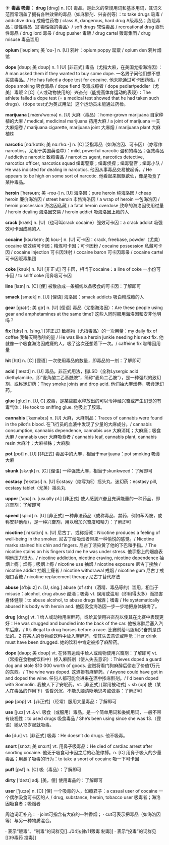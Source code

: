 ☀ <span class="category">**毒品 吸毒：**</span>
<span class="vocabulary">**drug**</span> [drʌɡ] 
<span class="definition">n. [C] 毒品。是此义的常规用词和基本用词，其词义范围常涵盖了拥有各种效果的毒品（如麻醉剂、兴奋剂等）：</span>to take drugs 吸毒 / addictive drug 成瘾性药物 / class A, dangerous, hard drug A级毒品；危险毒品；硬性毒品（即毒性强的毒品）/ soft drugs 软性毒品 / recreational drug 娱乐性毒品 / drug lord 毒枭 / drug pusher 毒贩 / drug cartel 贩毒集团 / drug misuse 毒品滥用
                                 
<span class="vocabulary">**opium**</span> [ˈəʊpiəm; 美 ˈoʊ-]
<span class="definition">n. [U] 鸦片：</span>opium poppy 罂粟 / opium den 鸦片烟馆

<span class="vocabulary">**dope**</span> [dəʊp; 美 doʊp]
<span class="definition">n. 1 [U] [非正式] 毒品（尤指大麻，在美国尤指海洛因）：</span>A man asked them if they wanted to buy some dope. 一名男子问他们想不想买些毒品。/ He has failed a dope test for cocaine. 他未能通过可卡因药检。/ dope smoking 吸食毒品 / dope fiend 吸毒成瘾者 / dope pedlar/peddler（尤美）毒贩 <span class="definition">2 [C]（人或动物使用的）兴奋剂（能提高体育运动的表现）：</span>The athlete failed a dope test (= a medical test showed that he had taken such drugs).（dope test尤为英式用法）这个运动员未能通过药检。
           
<span class="vocabulary">**marijuana**</span> [ˌmærəˈwɑ:nə]
<span class="definition">n. [U] 大麻（毒品）：</span>home-grown marijuana 自家种植的大麻 / medical, medicinal marijuana 药用大麻 / a joint of marijuana 一支大麻烟卷 / marijuana cigarette, marijuana joint 大麻烟 / marijuana plant 大麻植株

<span class="vocabulary">**narcotic**</span> [nɑ:ˈkɒtɪk; 美 nɑ:rˈkɑ:-]
<span class="definition">n. [C] 泛指毒品（如海洛因、可卡因）（亦写作narcotics，尤用于美国英语中）：</span>mild, powerful narcotic 温和的毒品；强效毒品 / addictive narcotic 致瘾毒品 / narcotics agent, narcotics detective, narcotics officer, narcotics squad 缉毒警察；缉毒侦探；缉毒警官；缉毒小队 / He was indicted for dealing in narcotics. 他因从事毒品交易被起诉。/ He appears to be high on some sort of narcotic. 他看起来飘飘欲仙，像是吸食了某种毒品。
             
<span class="vocabulary">**heroin**</span> [ˈherəʊɪn; 美 -roʊ-]
<span class="definition">n. [U] 海洛因：</span>pure heroin 纯海洛因 / cheap heroin 廉价海洛因 / street heroin 市售海洛因 / a wrap of heroin 一包海洛因 / heroin possession 海洛因私藏 / a fatal heroin overdose 致命的海洛因使用过量 / heroin dealing 海洛因交易 / heroin addict 吸海洛因上瘾的人

<span class="vocabulary">**crack**</span> [kræk]
<span class="definition">n. [U]（也可叫crack cocaine）强效可卡因：</span>a crack addict 吸强效可卡因成瘾的人
         
<span class="vocabulary">**cocaine**</span> [kəʊˈkeɪn; 美 koʊ-]
<span class="definition">n. [U] 可卡因：</span>crack, freebase, powder（尤美）cocaine 强效纯可卡因；精炼可卡因；可卡因粉 / cocaine possession 私藏可卡因 / cocaine injection 可卡因注射 / cocaine baron 可卡因毒枭 / cocaine cartel 可卡因贩毒集团        
           
<span class="vocabulary">**coke**</span> [kəʊk] 
<span class="definition">n. [U] [非正式] 可卡因，相当于cocaine：</span>a line of coke 一小份可卡因 / to sniff coke 用鼻吸可卡因

<span class="vocabulary">**line**</span> [laɪn] 
<span class="definition">n. [C] [俚] 被散放成一条细线以备吸食的可卡因：</span>了解即可

<span class="vocabulary">**smack**</span> [smæk]
<span class="definition">n. [U] [俚语] 海洛因：</span>smack addicts 吸白粉成瘾的人
            
<span class="vocabulary">**gear**</span> [gɪə(r); 美 gɪr]
<span class="definition">n. [U] [俚语] 毒品（尤指海洛因）：</span>Are these people using gear and amphetamines at the same time? 这些人同时服用海洛因和安非他明吗？
 
<span class="vocabulary">**fix**</span> [fɪks] 
<span class="definition">n. [sing.] [非正式] 致瘾物（尤指毒品）的一次用量：</span>my daily fix of coffee 我每天喝咖啡的量 / He was like a heroin junkie needing his next fix. 他就像一个吸食海洛因成瘾的人，吸了这次还想着下一次。/ caffeine fix 咖啡因用量

<span class="vocabulary">**hit**</span> [hɪt] 
<span class="definition">n. [C] [俚语] 一次使用毒品的数量，即毒品的一剂：</span>了解即可

<span class="vocabulary">**acid**</span> ['æsɪd] 
<span class="definition">n. [U] 毒品。非正式用法，指LSD（全称Lysergic acid diethylamide，即“麦角酸二乙基酰胺”，简称“麦角二乙胺”），是一种强烈的致幻剂，或称迷幻药：</span>They smoke joints and drop acid. 他们抽大麻烟卷，吸食迷幻药。

<span class="vocabulary">**glue**</span> [ɡlu:] 
<span class="definition">n. [U, C] 胶毒，是某些胶水释放出的可以令神经兴奋或产生幻觉的有毒气体：</span>He took to sniffing glue. 他吸上了胶毒。

<span class="vocabulary">**cannabis**</span> [ˈkænəbɪs]
<span class="definition">n. [U] 大麻，大麻制品：</span>Traces of cannabis were found in the pilot's blood. 在飞行员的血液中发现了少量的大麻成分。/ cannabis consumption, cannabis dependence, cannabis use 大麻消耗；大麻瘾；吸食大麻 / cannabis user 大麻吸食者 / cannabis leaf, cannabis plant, cannabis resin 大麻叶；大麻植株；大麻脂

<span class="vocabulary">**pot**</span> [pɒt] 
<span class="definition">n. [U] [非正式] 毒品中的大麻，相当于marijuana：</span>pot smoking 吸食大麻
           
<span class="vocabulary">**skunk**</span> [skʌŋk]
<span class="definition">n. [C] [俚语] 一种强效大麻，相当于skunkweed：</span>了解即可
           
<span class="vocabulary">**ecstasy**</span> [ˈekstəsi]
<span class="definition">n. [U] Ecstasy（缩写为E）摇头丸、迷幻药：</span>ecstasy pill, ecstasy tablet（尤英）摇头丸

<span class="vocabulary">**upper**</span> ['ʌpə] 
<span class="definition">n. [usually pl.] [非正式] 使人感到兴奋且充满能量的一种药品，即兴奋剂：</span>了解即可

<span class="vocabulary">**speed**</span> [spi:d] 
<span class="definition">n. [U] [非正式] 一种非法药品（或称毒品、禁药，例如苯丙胺，或称安非他命），是一种兴奋剂，用以增加兴奋度和精力：</span>了解即可
           
<span class="vocabulary">**nicotine**</span> [ˈnɪkəti:n]
<span class="definition">n. [U] 尼古丁，或称烟碱：</span>Nicotine produces a feeling of well-being in the smoker. 尼古丁给吸烟者带来一种愉悦的感觉。/ Nicotine marks stained his chin and fingers. 尼古丁渍染黄了他的下巴和手指。/ The nicotine stains on his fingers told me he was under stress. 他手指上的烟痕表明他压力很大。/ nicotine addiction, nicotine craving, nicotine dependence 抽烟上瘾；烟瘾；吸烟上瘾 / nicotine use 抽烟 / nicotine exposure 尼古丁接触 / nicotine addict 抽烟上瘾者 / nicotine withdrawal 戒烟 / nicotine gum 尼古丁戒烟口香糖 / nicotine replacement therapy 尼古丁替代疗法

<span class="vocabulary">**abuse**</span> [ə'bju:z] 
<span class="definition">n. [U, sing.] abuse (of sth)（酒精、毒品等的）滥用，相当于misuse：</span>alcohol, drug abuse 酗酒；吸毒 <span class="definition">vt. 误用或滥用（即用得太多）而损害身体健康：</span>to abuse alcohol, to abuse drugs 酗酒；嗜毒 / He systematically abused his body with heroin and. 他因吸食海洛因一步一步地把身体搞垮了。

<span class="vocabulary">**drug**</span> [drʌɡ] 
<span class="definition">vt. 1 给人或动物用麻醉药，或给其使用兴奋剂以使其在比赛中表现更好：</span>He was drugged and bundled into the back of the car. 他被麻醉后塞入汽车后座。/ It’s illegal to drug horses before a race. 比赛前给马服用兴奋剂是违法的。<span class="definition">2 在某人的食物或饮料中放入麻醉药，使其失去意识或睡觉：</span>Her drink must have been drugged. 她的饮料中肯定被掺了麻醉药。
           
<span class="vocabulary">**dope**</span> [dəʊp; 美 doʊp]
<span class="definition">vt. 在体育运动中给人或动物使用兴奋剂：</span>了解即可 <span class="definition">vt.（常指在食物或饮料中）掺入麻醉剂（使人失去意识）：</span>Thieves doped a guard dog and stole $10 000 worth of goods. 盗贼将看门狗麻醉后偷走了价值1万元的东西。/ The wine was doped. 这酒掺有麻醉药。/ Anyone could have got in and doped the wine. 任何人都可能会进来在酒中掺麻醉剂。/ I'd been doped with Somnolin. 我被人下了安眠药。<span class="definition">vt. [非正式] [常用被动式] ~ sb (up) 使（某人在毒品的作用下）昏昏沉沉，不能头脑清晰地思考或做事：</span>了解即可

<span class="vocabulary">**pop**</span> [pɒp] 
<span class="definition">vt. [非正式]（经常）服用大量毒品：</span>了解即可

<span class="vocabulary">**use**</span> [ju:z] 
<span class="definition">vt.＆vi. 吸食（或服用）毒品。是一个简单用词和委婉用词，一般不带有歧视性：</span>to used drugs 吸食毒品 / She’s been using since she was 13.（俚语）她从13岁起就吸毒。

<span class="vocabulary">**do**</span> [du:] 
<span class="definition">vt. [非正式] 吸毒：</span>He doesn’t do drugs. 他不吸毒。
           
<span class="vocabulary">**snort**</span> [snɔ:t; 美 snɔ:rt]
<span class="definition">vt. 用鼻子吸毒品：</span>He died of cardiac arrest after snorting cocaine. 他死于吸食可卡因之后的心脏停搏。<span class="definition">n. [C] 用鼻子吸入的少量毒品；用鼻子吸毒的行为：</span>to take a snort of cocaine 吸一下可卡因
           
<span class="vocabulary">**puff**</span> [pʌf]
<span class="definition">n. [C] 吸（毒品）：</span>了解即可

<span class="vocabulary">**dirty**</span> ['də:tɪ] 
<span class="definition">adj. [美，俚] 使用毒品的：</span>了解即可
 
<span class="vocabulary">**user**</span> ['ju:zə] 
<span class="definition">n. [C] [俚] 一个吸毒的人，如瘾君子：</span>a casual user of cocaine 一个偶尔吸食可卡因的人 / drug, substance, heroin, tobacco user 吸毒者；海洛因吸食者；吸烟者

周边词汇补充：
· joint可指含有大麻的一种香烟；
· cut可表示把毒品（如海洛因等）与另一种物质混合。

· 表示“贩毒”、“制毒”的词群见[[../04法律/11贩毒 制毒]]
· 表示“投毒”的词群见[[39毒药 投毒]]